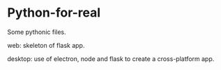 # Python-for-real

Some pythonic files.

web: skeleton of flask app.

desktop: use of electron, node and flask to create a cross-platform app. 